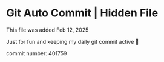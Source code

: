 # Git Auto Commit | Hidden File

This file was added Feb 12, 2025

Just for fun and keeping my daily git commit active 🤪

commit number: 401759
